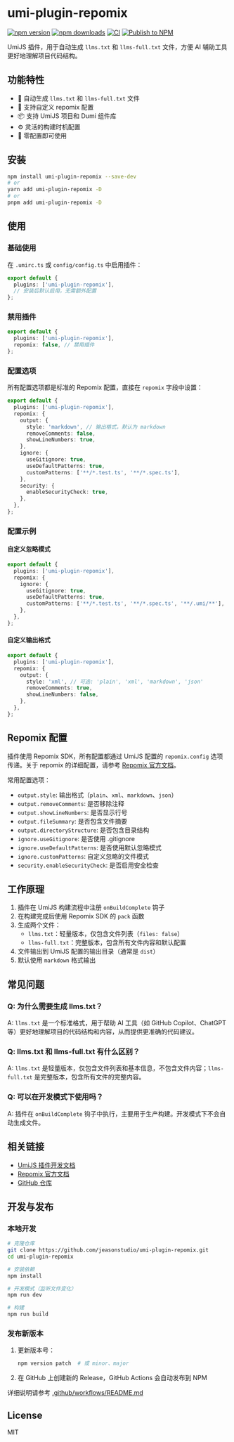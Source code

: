 # umi-plugin-repomix

[![npm version](https://img.shields.io/npm/v/umi-plugin-repomix.svg)](https://www.npmjs.com/package/umi-plugin-repomix)
[![npm downloads](https://img.shields.io/npm/dm/umi-plugin-repomix.svg)](https://www.npmjs.com/package/umi-plugin-repomix)
[![CI](https://github.com/jeasonstudio/umi-plugin-repomix/actions/workflows/ci.yml/badge.svg)](https://github.com/jeasonstudio/umi-plugin-repomix/actions/workflows/ci.yml)
[![Publish to NPM](https://github.com/jeasonstudio/umi-plugin-repomix/actions/workflows/npm-publish.yml/badge.svg)](https://github.com/jeasonstudio/umi-plugin-repomix/actions/workflows/npm-publish.yml)

UmiJS 插件，用于自动生成 `llms.txt` 和 `llms-full.txt` 文件，方便 AI 辅助工具更好地理解项目代码结构。

## 功能特性

- 🚀 自动生成 `llms.txt` 和 `llms-full.txt` 文件
- 🔧 支持自定义 repomix 配置
- 📦 支持 UmiJS 项目和 Dumi 组件库
- ⚙️ 灵活的构建时机配置
- 🎯 零配置即可使用

## 安装

```bash
npm install umi-plugin-repomix --save-dev
# or
yarn add umi-plugin-repomix -D
# or
pnpm add umi-plugin-repomix -D
```

## 使用

### 基础使用

在 `.umirc.ts` 或 `config/config.ts` 中启用插件：

```typescript
export default {
  plugins: ['umi-plugin-repomix'],
  // 安装后默认启用，无需额外配置
};
```

### 禁用插件

```typescript
export default {
  plugins: ['umi-plugin-repomix'],
  repomix: false, // 禁用插件
};
```

### 配置选项

所有配置选项都是标准的 Repomix 配置，直接在 `repomix` 字段中设置：

```typescript
export default {
  plugins: ['umi-plugin-repomix'],
  repomix: {
    output: {
      style: 'markdown', // 输出格式，默认为 markdown
      removeComments: false,
      showLineNumbers: true,
    },
    ignore: {
      useGitignore: true,
      useDefaultPatterns: true,
      customPatterns: ['**/*.test.ts', '**/*.spec.ts'],
    },
    security: {
      enableSecurityCheck: true,
    },
  },
};
```

### 配置示例

#### 自定义忽略模式

```typescript
export default {
  plugins: ['umi-plugin-repomix'],
  repomix: {
    ignore: {
      useGitignore: true,
      useDefaultPatterns: true,
      customPatterns: ['**/*.test.ts', '**/*.spec.ts', '**/.umi/**'],
    },
  },
};
```

#### 自定义输出格式

```typescript
export default {
  plugins: ['umi-plugin-repomix'],
  repomix: {
    output: {
      style: 'xml', // 可选: 'plain', 'xml', 'markdown', 'json'
      removeComments: true,
      showLineNumbers: false,
    },
  },
};
```

## Repomix 配置

插件使用 Repomix SDK，所有配置都通过 UmiJS 配置的 `repomix.config` 选项传递。关于 repomix 的详细配置，请参考 [Repomix 官方文档](https://repomix.com/zh-cn/guide/configuration)。

常用配置选项：

- `output.style`: 输出格式（`plain`、`xml`、`markdown`、`json`）
- `output.removeComments`: 是否移除注释
- `output.showLineNumbers`: 是否显示行号
- `output.fileSummary`: 是否包含文件摘要
- `output.directoryStructure`: 是否包含目录结构
- `ignore.useGitignore`: 是否使用 .gitignore
- `ignore.useDefaultPatterns`: 是否使用默认忽略模式
- `ignore.customPatterns`: 自定义忽略的文件模式
- `security.enableSecurityCheck`: 是否启用安全检查

## 工作原理

1. 插件在 UmiJS 构建流程中注册 `onBuildComplete` 钩子
2. 在构建完成后使用 Repomix SDK 的 `pack` 函数
3. 生成两个文件：
   - `llms.txt`：轻量版本，仅包含文件列表（`files: false`）
   - `llms-full.txt`：完整版本，包含所有文件内容和默认配置
4. 文件输出到 UmiJS 配置的输出目录（通常是 `dist`）
5. 默认使用 `markdown` 格式输出

## 常见问题

### Q: 为什么需要生成 llms.txt？

A: `llms.txt` 是一个标准格式，用于帮助 AI 工具（如 GitHub Copilot、ChatGPT 等）更好地理解项目的代码结构和内容，从而提供更准确的代码建议。

### Q: llms.txt 和 llms-full.txt 有什么区别？

A: `llms.txt` 是轻量版本，仅包含文件列表和基本信息，不包含文件内容；`llms-full.txt` 是完整版本，包含所有文件的完整内容。

### Q: 可以在开发模式下使用吗？

A: 插件在 `onBuildComplete` 钩子中执行，主要用于生产构建。开发模式下不会自动生成文件。

## 相关链接

- [UmiJS 插件开发文档](https://umijs.org/docs/guides/plugins)
- [Repomix 官方文档](https://repomix.com/zh-cn/guide/configuration)
- [GitHub 仓库](https://github.com/jeasonstudio/umi-plugin-repomix)

## 开发与发布

### 本地开发

```bash
# 克隆仓库
git clone https://github.com/jeasonstudio/umi-plugin-repomix.git
cd umi-plugin-repomix

# 安装依赖
npm install

# 开发模式（监听文件变化）
npm run dev

# 构建
npm run build
```

### 发布新版本

1. 更新版本号：
   ```bash
   npm version patch  # 或 minor、major
   ```

2. 在 GitHub 上创建新的 Release，GitHub Actions 会自动发布到 NPM

详细说明请参考 [.github/workflows/README.md](.github/workflows/README.md)

## License

MIT
